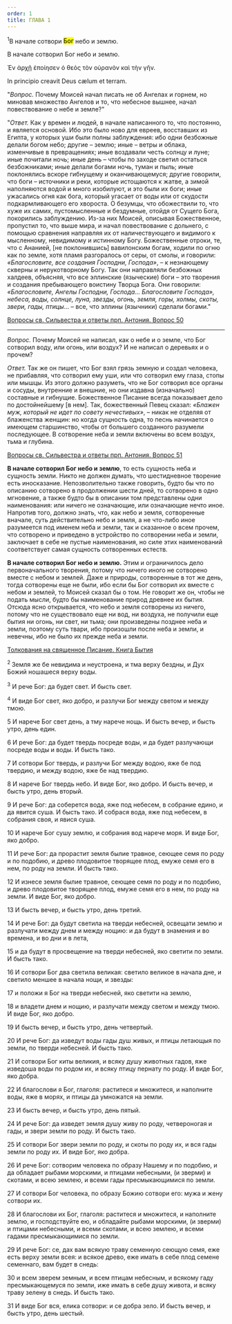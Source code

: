 ```yaml
---
order: 1
title: ГЛАВА 1
---
```


<sup>1</sup>В начале сотвори <mark>Бог</mark> небо и землю.

<note title="Дополнительно" collapsed="true">

<note type="tip" title="Переводы" collapsed="true">

<note type="tip" title="Синодальный" collapsed="true">

В начале сотворил Бог небо и землю.

</note>

<note type="tip" title="LXX " collapsed="true">

Ἐν ἀρχῇ ἐποίησεν ὁ θεὸς τὸν οὐρανὸν καὶ τὴν γῆν.

</note>

<note type="tip" title="Vulg" collapsed="true">

In principio creavit Deus cælum et terram.

</note>

</note>

<note type="info" title="Толкования" collapsed="true">

<note type="quote" title="Антоний Великий, прп. (†356)" collapsed="true">

"*Вопрос.* Почему Моисей начал писать не об Ангелах и горнем, но миновав множество Ангелов и то, что небесное вышнее, начал повествование о небе и земле?"

"*Ответ.* Как у времен и людей, в начале написанного то, что постоянно, и является основой. Ибо это было ново для евреев, восставших из Египта, у которых уши были полны заблуждения: ибо одни безбожные делали богом небо; другие – землю; иные – ветры и облака, изменчивые в превращениях; иные воздавали честь солнцу и луне; иные почитали ночь; иные день – чтобы по заходе светил остаться безбожниками; иные делали богами ночь, туман и пыль; иные поклонялись вскоре гибнущему и оканчивающемуся; другие говорили, что боги – источники и реки, которые истощаются к жатве, а зимой наполняются водой и много изобилуют, и это были их боги; иные ужасались огня как бога, который угасает от воды или от скудости подкармливающего его хвороста. О безумцы, что обожествили то, что хуже их самих, пустомысленные и бездумные, отойдя от Сущего Бога, покорились заблуждению. Из-за них Моисей, описывая Божественное, пропустил то, что выше мира, и начал повествование с дольнего, с помощью сравнения направляя их от наличествующего и видимого к мысленному, невидимому и истинному Богу. Божественные отроки, те, что с Ананией, \[не поклонившись\] вавилонским богам, ходили по огню как по земле, хотя пламя разгоралось от серы, от смолы, и говорили: *«Благословите, все создания Господни, Господа»*, – к незнающему скверны и нерукотворному Богу. Так они направляли безбожных халдеев, объясняя, что все эллинские (языческие) боги – это творения и создания пребывающего воистину Творца Бога. Они говорили: *«Благословите, Ангелы Господни, Господа… Благословите Господа», небеса, воды, солнце, луна, звезды, огонь, земля, горы, холмы, скоты, звери, гады, птицы*… – все, что эллины (язычники) сделали богами."

[Вопросы св. Сильвестра и ответы прп. Антония. Вопрос 50](https://azbyka.ru/otechnik/Kesarij_Nazianzin/voprosy-svjatogo-silvestra-i-otvety-prepodobnogo-antonija/#0_14)

---

*Вопрос.* Почему Моисей не написал, как о небе и о земле, что Бог сотворил воду, или огонь, или воздух? И не написал о деревьях и о прочем?

*Ответ.* Так же он пишет, что Бог взял грязь земную и создал человека, не прибавляя, что сотворил ему уши, или что сотворил ему глаза, стопы или мышцы. Из этого должно разуметь, что не Бог сотворил все органы и сосуды, внутренние и внешние, но они издавна (изначально) составные и гибнущие. Божественное Писание всегда показывает дело по достойнейшему \[в нем\]. Так, божественный Певец сказал: *«Блажен муж, который не идет по совету нечестивых»*, – никак не отделяя от блаженства женщин: но когда сущность одна, то песнь начинается о имеющем старшинство, чтобы от большего созданного разумели последующее. В сотворение неба и земли включены во всем воздух, тьма и глубина.

[Вопросы св. Сильвестра и ответы прп. Антония. Вопрос 51](https://azbyka.ru/otechnik/Kesarij_Nazianzin/voprosy-svjatogo-silvestra-i-otvety-prepodobnogo-antonija/#0_15)

</note>

<note type="quote" title="Ефрем Сирин, прп. (†373)" collapsed="true">

**В начале сотворил Бог небо и землю**, то есть сущность неба и сущность земли. Никто не должен думать, что шестидневное творение есть иносказание. Непозволительно также говорить, будто бы что по описанию сотворено в продолжении шести дней, то сотворено в одно мгновение, а также будто бы в описании том представлены одни наименования: или ничего не означающие, или означающие нечто иное. Напротив того, должно знать, что, как небо и земля, сотворенные вначале, суть действительно небо и земля, а не что-либо иное разумеется под именем неба и земли, так и сказанное о всем прочем, что сотворено и приведено в устройство по сотворении неба и земли, заключает в себе не пустые наименования, но силе этих наименований соответствует самая сущность сотворенных естеств.

**В начале сотворил Бог небо и землю.** Этим и ограничилось дело первоначального творения, потому что ничего иного не сотворено вместе с небом и землей. Даже и природы, сотворенные в тот же день, тогда сотворены еще не были, ибо если бы Бог сотворил их вместе с небом и землей, то Моисей сказал бы о том. Не говорит же он, чтобы не подать мысли, будто бы наименование природ древнее их бытия. Отсюда ясно открывается, что небо и земля сотворены из ничего, потому что не существовало еще ни вод, ни воздуха, не получили еще бытия ни огонь, ни свет, ни тьма; они произведены позднее неба и земли, поэтому суть твари, ибо произошли после неба и земли, и невечны, ибо не было их прежде неба и земли.

[Толкования на священное Писание. Книга Бытия](https://azbyka.ru/otechnik/Efrem_Sirin/tolkovanie-na-knigu-bytija/1)

</note>

<note type="quote" title="Ефрем Сирин, прп. (†373)" collapsed="true">


</note>
</note>

<sup> 2 </sup> Земля же бе невидима и неустроена, и тма верху бездны, и Дух Божий ношашеся верху воды.

<sup>3</sup> И рече Бог: да будет свет. И бысть свет.

<sup>4</sup> И виде Бог свет, яко добро, и разлучи Бог между светом и между тмою.

5 И нарече Бог свет день, а тму нарече нощь. И бысть вечер, и бысть утро, день един.

6 И рече Бог: да будет твердь посреде воды, и да будет разлучающи посреде воды и воды. И бысть тако.

7 И сотвори Бог твердь, и разлучи Бог между водою, яже бе под твердию, и между водою, яже бе над твердию.

8 И нарече Бог твердь небо. И виде Бог, яко добро. И бысть вечер, и бысть утро, день вторый.

9 И рече Бог: да соберется вода, яже под небесем, в собрание едино, и да явится суша. И бысть тако. И собрася вода, яже под небесем, в собрания своя, и явися суша.

10 И нарече Бог сушу землю, и собрания вод нарече моря. И виде Бог, яко добро.

11 И рече Бог: да прорастит земля былие травное, сеющее семя по роду и по подобию, и древо плодовитое творящее плод, емуже семя его в нем, по роду на земли. И бысть тако.

12 И изнесе земля былие травное, сеющее семя по роду и по подобию, и древо плодовитое творящее плод, емуже семя его в нем, по роду на земли. И виде Бог, яко добро.

13 И бысть вечер, и бысть утро, день третий.

14 И рече Бог: да будут светила на тверди небесней, освещати землю и разлучати между днем и между нощию: и да будут в знамения и во времена, и во дни и в лета,

15 и да будут в просвещение на тверди небесней, яко светити по земли. И бысть тако.

16 И сотвори Бог два светила великая: светило великое в начала дне, и светило меншее в начала нощи, и звезды:

17 и положи я Бог на тверди небесней, яко светити на землю,

18 и владети днем и нощию, и разлучати между светом и между тмою. И виде Бог, яко добро.

19 И бысть вечер, и бысть утро, день четвертый.

20 И рече Бог: да изведут воды гады душ живых, и птицы летающыя по земли, по тверди небесней. И бысть тако.

21 И сотвори Бог киты великия, и всяку душу животных гадов, яже изведоша воды по родом их, и всяку птицу пернату по роду. И виде Бог, яко добра.

22 И благослови я Бог, глаголя: раститеся и множитеся, и наполните воды, яже в морях, и птицы да умножатся на земли.

23 И бысть вечер, и бысть утро, день пятый.

24 И рече Бог: да изведет земля душу живу по роду, четвероногая и гады, и звери земли по роду. И бысть тако.

25 И сотвори Бог звери земли по роду, и скоты по роду их, и вся гады земли по роду их. И виде Бог, яко добра.

26 И рече Бог: сотворим человека по образу Нашему и по подобию, и да обладает рыбами морскими, и птицами небесными, (и зверми) и скотами, и всею землею, и всеми гады пресмыкающимися по земли.

27 И сотвори Бог человека, по образу Божию сотвори его: мужа и жену сотвори их.

28 И благослови их Бог, глаголя: раститеся и множитеся, и наполните землю, и господствуйте ею, и обладайте рыбами морскими, (и зверми) и птицами небесными, и всеми скотами, и всею землею, и всеми гадами пресмыкающимися по земли.

29 И рече Бог: се, дах вам всякую траву семенную сеющую семя, еже есть верху земли всея: и всякое древо, еже имать в себе плод семене семеннаго, вам будет в снедь:

30 и всем зверем земным, и всем птицам небесным, и всякому гаду пресмыкающемуся по земли, иже имать в себе душу живота, и всяку траву зелену в снедь. И бысть тако.

31 И виде Бог вся, елика сотвори: и се добра зело. И бысть вечер, и бысть утро, день шестый.

